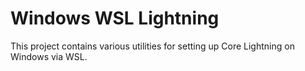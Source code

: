 # Windows WSL Lightning

This project contains various utilities for setting up Core Lightning on Windows via WSL.
